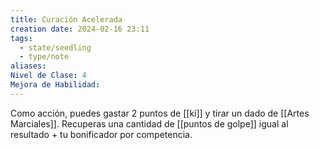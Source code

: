 ```yaml
---
title: Curación Acelerada
creation date: 2024-02-16 23:11
tags:
  - state/seedling
  - type/note
aliases: 
Nivel de Clase: 4
Mejora de Habilidad:
---
```

Como acción, puedes gastar 2 puntos de [[ki]] y tirar un dado de [[Artes Marciales]]. Recuperas una
cantidad de [[puntos de golpe]] igual al resultado + tu bonificador por competencia.



